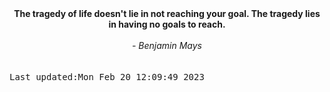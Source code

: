 
<div align="center"><b><span>The tragedy of life doesn't lie in not reaching your goal. The tragedy lies in having no goals to reach.</span></b><br><br><i> - Benjamin Mays</i></div>
<br><br><kbd>Last updated:Mon Feb 20 12:09:49 2023</kbd>